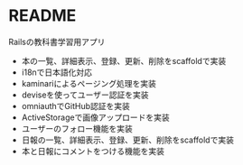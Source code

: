 # README

Railsの教科書学習用アプリ
- 本の一覧、詳細表示、登録、更新、削除をscaffoldで実装
- i18nで日本語化対応
- kaminariによるページング処理を実装
- deviseを使ってユーザー認証を実装
- omniauthでGitHub認証を実装
- ActiveStorageで画像アップロードを実装
- ユーザーのフォロー機能を実装
- 日報の一覧、詳細表示、登録、更新、削除をscaffoldで実装
- 本と日報にコメントをつける機能を実装

